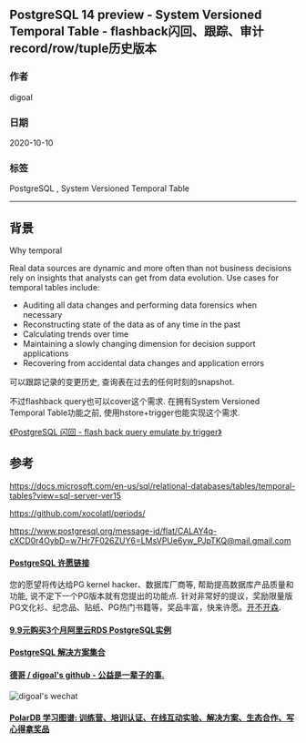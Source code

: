 ## PostgreSQL 14 preview - System Versioned Temporal Table - flashback闪回、跟踪、审计 record/row/tuple历史版本       
        
### 作者        
digoal        
        
### 日期        
2020-10-10        
        
### 标签        
PostgreSQL , System Versioned Temporal Table       
        
----        
        
## 背景        
Why temporal    
    
Real data sources are dynamic and more often than not business decisions rely on insights that analysts can get from data evolution. Use cases for temporal tables include:    
    
- Auditing all data changes and performing data forensics when necessary    
- Reconstructing state of the data as of any time in the past    
- Calculating trends over time    
- Maintaining a slowly changing dimension for decision support applications    
- Recovering from accidental data changes and application errors    
    
可以跟踪记录的变更历史, 查询表在过去的任何时刻的snapshot.     
    
不过flashback query也可以cover这个需求. 在拥有System Versioned Temporal Table功能之前, 使用hstore+trigger也能实现这个需求.    
    
[《PostgreSQL 闪回 - flash back query emulate by trigger》](../201408/20140828_01.md)      
    
## 参考    
https://docs.microsoft.com/en-us/sql/relational-databases/tables/temporal-tables?view=sql-server-ver15    
    
https://github.com/xocolatl/periods/    
    
https://www.postgresql.org/message-id/flat/CALAY4q-cXCD0r4OybD=w7Hr7F026ZUY6=LMsVPUe6yw_PJpTKQ@mail.gmail.com    
  
  
#### [PostgreSQL 许愿链接](https://github.com/digoal/blog/issues/76 "269ac3d1c492e938c0191101c7238216")
您的愿望将传达给PG kernel hacker、数据库厂商等, 帮助提高数据库产品质量和功能, 说不定下一个PG版本就有您提出的功能点. 针对非常好的提议，奖励限量版PG文化衫、纪念品、贴纸、PG热门书籍等，奖品丰富，快来许愿。[开不开森](https://github.com/digoal/blog/issues/76 "269ac3d1c492e938c0191101c7238216").  
  
  
#### [9.9元购买3个月阿里云RDS PostgreSQL实例](https://www.aliyun.com/database/postgresqlactivity "57258f76c37864c6e6d23383d05714ea")
  
  
#### [PostgreSQL 解决方案集合](https://yq.aliyun.com/topic/118 "40cff096e9ed7122c512b35d8561d9c8")
  
  
#### [德哥 / digoal's github - 公益是一辈子的事.](https://github.com/digoal/blog/blob/master/README.md "22709685feb7cab07d30f30387f0a9ae")
  
  
![digoal's wechat](../pic/digoal_weixin.jpg "f7ad92eeba24523fd47a6e1a0e691b59")
  
  
#### [PolarDB 学习图谱: 训练营、培训认证、在线互动实验、解决方案、生态合作、写心得拿奖品](https://www.aliyun.com/database/openpolardb/activity "8642f60e04ed0c814bf9cb9677976bd4")
  
